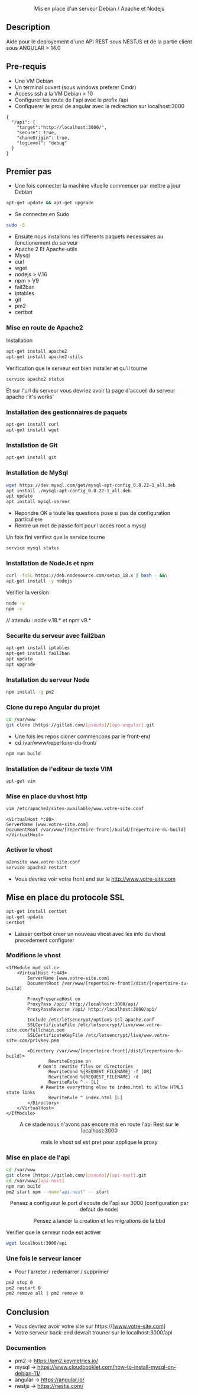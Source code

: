 <p align="center">Mis en place d'un serveur Debian / Apache et Nodejs<p align="center">
 
## Description

Aide pour le deployement d'une API REST sous NESTJS et de la partie client sous ANGULAR > 14.0

## Pre-requis 

* Une VM Debian
* Un terminal ouvert (sous windows preferer Cmdr)
* Access ssh a la VM Debian > 10
* Configurer les route de l'api avec le prefix /api
* Configuerer le proxi de angular avec la redirection sur localhost:3000

```
{
  "/api": {
    "target":"http://localhost:3000/",
    "secure": true,
    "chaneOrigin": true,
    "logLevel": "debug"
  }
}
```

## Premier pas

* Une fois connecter la machine vituelle commencer par mettre a jour Debian
```bash
apt-get update && apt-get upgrade
```
* Se connecter en Sudo 
```bash
sudo -S
```
* Ensuite nous installons les differents paquets necessaires au fonctionement du serveur 
* Apache 2 Et Apache-utils
* Mysql 
* curl 
* wget 
* nodejs > V.16
* npm > V9
* fail2ban
* iptables
* git 
* pm2 
* certbot

### Mise en route de Apache2
Installation
```bash
apt-get install apache2 
apt-get install apache2-utils
```
Verification que le serveur est bien installer et qu'il tourne 
```bash
service apache2 status
```
Et sur l'url du serveur vous devriez avoir la page d'accueil du serveur apache :'it's works'

### Installation des gestionnaires de paquets 
```bash
apt-get install curl
apt-get install wget
```

### Installation de Git
```bash
apt-get install git
```
 ### Installation de MySql 
```bash
wget https://dev.mysql.com/get/mysql-apt-config_0.8.22-1_all.deb 
apt install ./mysql-apt-config_0.8.22-1_all.deb
apt update
apt install mysql-server
```
* Repondre OK a toute les questions pose si pas de configuration particuliere
* Rentre un mot de passe fort pour l'acces root a mysql 

Un fois fini verifiez que le service tourne
```bash
service mysql status
```
### Installation de NodeJs et npm 
```bash
curl -fsSL https://deb.nodesource.com/setup_18.x | bash - &&\
apt-get install -y nodejs
```
Verifier la version 
```bash
node -v
npm -v
```
// attendu : node v.18.* et npm v9.*
### Securite du serveur avec fail2ban
```bash
apt-get install iptables
apt-get install fail2ban
apt update
apt upgrade
```
### Installation du serveur Node
```bash
npm install -g pm2
```
### Clone du repo Angular du projet
```bash
cd /var/www
git clone [https://gitlab.com/[pseudo]/[app-angular].git
```
* Une fois les repos cloner commencons par le front-end
* cd /var/www/repertoire-du-front/
```bash
npm run build
```
### Installation de l'editeur de texte VIM
```bash
apt-get vim
```
### Mise en place du vhost http
```bash
vim /etc/apache2/sites-available/www.votre-site.conf
```
```
<VirtualHost *:80>
ServerName [www.votre-site.com]
DocumentRoot /var/www/[repertoire-front]/build/[repertoire-du-build]
</VirtualHost>
```
### Activer le vhost
```bash
a2ensite www.votre-site.conf
service apache2 restart
```
* Vous devriez voir votre front end sur le http://www.votre-site.com

## Mise en place du protocole SSL

```bash
apt-get install certbot
apt-get update
certbot
```
* Laisser certbot creer un nouveau vhost avec les info du vhost precedement configurer

### Modifions le vhost

```
<IfModule mod_ssl.c>
	<VirtualHost *:443>
		ServerName [www.votre-site.com]
		DocumentRoot /var/www/[repertoire-front]/dist/[repertoire-du-build]

		ProxyPreserveHost on
		ProxyPass /api/ http://localhost:3000/api/
		ProxyPassReverse /api/ http://localhost:3000/api/

		Include /etc/letsencrypt/options-ssl-apache.conf
		SSLCertificateFile /etc/letsencrypt/live/www.votre-site.com/fullchain.pem
		SSLCertificateKeyFile /etc/letsencrypt/live/www.votre-site.com/privkey.pem
	
		<Directory /var/www/[repertoire-front]/dist/[repertoire-du-build]>
        		RewriteEngine on       
		 	# Don't rewrite files or directories
        		RewriteCond %{REQUEST_FILENAME} -f [OR]
       			RewriteCond %{REQUEST_FILENAME} -d
        		RewriteRule ^ - [L]       
			 # Rewrite everything else to index.html to allow HTML5 state links
        		RewriteRule ^ index.html [L]
 		</Directory>
	</VirtualHost>
</IfModule>

```
<p align="center">
A ce stade nous n'avons pas encore mis en route l'api Rest sur le localhost:3000
</p>
<p align="center">
mais le vhost ssl est pret pour applique le proxy
</p>

### Mise en place de l'api
```bash
cd /var/www
git clone [https://gitlab.com/[pseudo]/[api-nest].git
cd /var/www/[api-nest]
npm run build
pm2 start npm --name"api-nest" -- start
```
<p align="center">
Pensez a configueur le port d'ecoute de l'api sur 3000 (configuration par defaut de node)
</p>
<p align="center">
Pensez a lancer la creation et les migrations de la bbd 
</p>
Verifier que le serveur node est activer

```bash
wget localhost:3000/api
```

### Une fois le serveur lancer
* Pour l'arreter / redemarrer / supprimer
```bash
pm2 stop 0
pm2 restart 0
pm2 remove all | pm2 remove 0
```

## Conclusion
* Vous devriez avoir votre site sur https://[www.votre-site.com]
* Votre serveur back-end devrait trouner sur le localhost:3000/api

### Documention
* pm2 -> https://pm2.keymetrics.io/
* mysql -> https://www.cloudbooklet.com/how-to-install-mysql-on-debian-11/
* angular -> https://angular.io/
* nestjs -> https://nestjs.com/